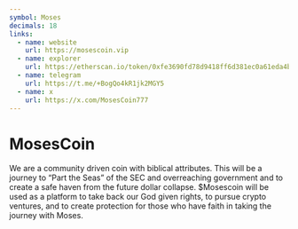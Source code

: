 ```yaml
---
symbol: Moses
decimals: 18
links:
  - name: website
    url: https://mosescoin.vip
  - name: explorer
    url: https://etherscan.io/token/0xfe3690fd78d9418ff6d381ec0a61eda4b0446c35
  - name: telegram
    url: https://t.me/+BogQo4kR1jk2MGY5
  - name: x
    url: https://x.com/MosesCoin777
---
```


# MosesCoin

We are a community driven coin with biblical attributes. This will be a journey to “Part the Seas” of the SEC and overreaching government and to create a safe haven from the future dollar collapse. $Mosescoin will be used as a platform to take back our God given rights, to pursue crypto ventures, and to create protection for those who have faith in taking the journey with Moses.
